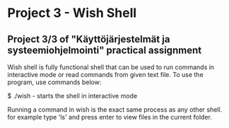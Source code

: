 # Project 3 - Wish Shell
## Project 3/3 of "Käyttöjärjestelmät ja systeemiohjelmointi" practical assignment

Wish shell is fully functional shell that can be used to run commands in interactive mode or read commands from given text file.
To use the program, use commands below:

$ ./wish - starts the shell in interactive mode

Running a command in wish is the exact same process as any other shell. 
for example type 'ls' and press enter to view files in the current folder.
